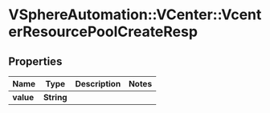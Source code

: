 # VSphereAutomation::VCenter::VcenterResourcePoolCreateResp

## Properties
Name | Type | Description | Notes
------------ | ------------- | ------------- | -------------
**value** | **String** |  | 


